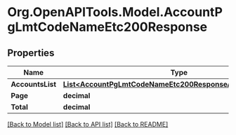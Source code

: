 # Org.OpenAPITools.Model.AccountPgLmtCodeNameEtc200Response

## Properties

Name | Type | Description | Notes
------------ | ------------- | ------------- | -------------
**AccountsList** | [**List&lt;AccountPgLmtCodeNameEtc200ResponseAccountsListInner&gt;**](AccountPgLmtCodeNameEtc200ResponseAccountsListInner.md) |  | [optional] 
**Page** | **decimal** |  | [optional] 
**Total** | **decimal** |  | [optional] 

[[Back to Model list]](../README.md#documentation-for-models) [[Back to API list]](../README.md#documentation-for-api-endpoints) [[Back to README]](../README.md)

